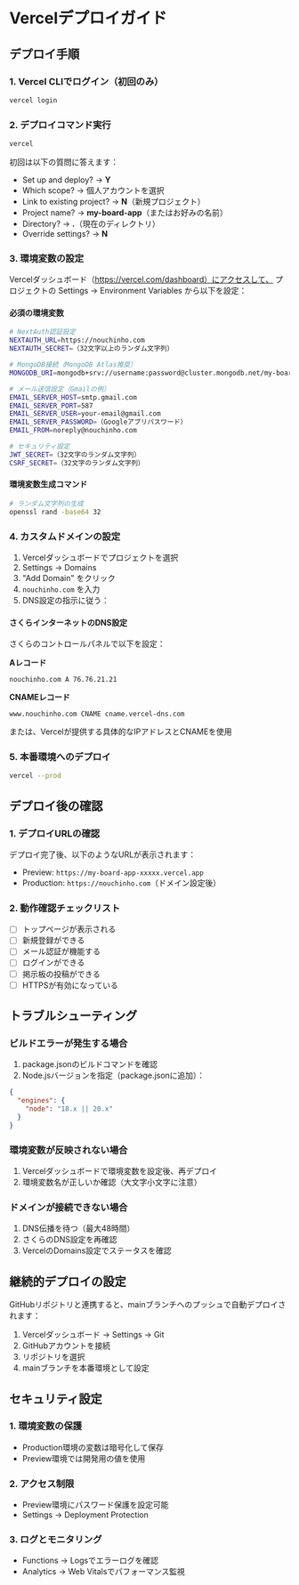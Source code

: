 # Vercelデプロイガイド

## デプロイ手順

### 1. Vercel CLIでログイン（初回のみ）
```bash
vercel login
```

### 2. デプロイコマンド実行
```bash
vercel
```

初回は以下の質問に答えます：
- Set up and deploy? → **Y**
- Which scope? → 個人アカウントを選択
- Link to existing project? → **N**（新規プロジェクト）
- Project name? → **my-board-app**（またはお好みの名前）
- Directory? → **.**（現在のディレクトリ）
- Override settings? → **N**

### 3. 環境変数の設定

Vercelダッシュボード（https://vercel.com/dashboard）にアクセスして、
プロジェクトの Settings → Environment Variables から以下を設定：

#### 必須の環境変数

```bash
# NextAuth認証設定
NEXTAUTH_URL=https://nouchinho.com
NEXTAUTH_SECRET=（32文字以上のランダム文字列）

# MongoDB接続（MongoDB Atlas推奨）
MONGODB_URI=mongodb+srv://username:password@cluster.mongodb.net/my-board-app?retryWrites=true&w=majority

# メール送信設定（Gmailの例）
EMAIL_SERVER_HOST=smtp.gmail.com
EMAIL_SERVER_PORT=587
EMAIL_SERVER_USER=your-email@gmail.com
EMAIL_SERVER_PASSWORD=（Googleアプリパスワード）
EMAIL_FROM=noreply@nouchinho.com

# セキュリティ設定
JWT_SECRET=（32文字のランダム文字列）
CSRF_SECRET=（32文字のランダム文字列）
```

#### 環境変数生成コマンド
```bash
# ランダム文字列の生成
openssl rand -base64 32
```

### 4. カスタムドメインの設定

1. Vercelダッシュボードでプロジェクトを選択
2. Settings → Domains
3. "Add Domain" をクリック
4. `nouchinho.com` を入力
5. DNS設定の指示に従う：

#### さくらインターネットのDNS設定

さくらのコントロールパネルで以下を設定：

**Aレコード**
```
nouchinho.com A 76.76.21.21
```

**CNAMEレコード**
```
www.nouchinho.com CNAME cname.vercel-dns.com
```

または、Vercelが提供する具体的なIPアドレスとCNAMEを使用

### 5. 本番環境へのデプロイ

```bash
vercel --prod
```

## デプロイ後の確認

### 1. デプロイURLの確認
デプロイ完了後、以下のようなURLが表示されます：
- Preview: `https://my-board-app-xxxxx.vercel.app`
- Production: `https://nouchinho.com`（ドメイン設定後）

### 2. 動作確認チェックリスト

- [ ] トップページが表示される
- [ ] 新規登録ができる
- [ ] メール認証が機能する
- [ ] ログインができる
- [ ] 掲示板の投稿ができる
- [ ] HTTPSが有効になっている

## トラブルシューティング

### ビルドエラーが発生する場合

1. package.jsonのビルドコマンドを確認
2. Node.jsバージョンを指定（package.jsonに追加）：
```json
{
  "engines": {
    "node": "18.x || 20.x"
  }
}
```

### 環境変数が反映されない場合

1. Vercelダッシュボードで環境変数を設定後、再デプロイ
2. 環境変数名が正しいか確認（大文字小文字に注意）

### ドメインが接続できない場合

1. DNS伝播を待つ（最大48時間）
2. さくらのDNS設定を再確認
3. VercelのDomains設定でステータスを確認

## 継続的デプロイの設定

GitHubリポジトリと連携すると、mainブランチへのプッシュで自動デプロイされます：

1. Vercelダッシュボード → Settings → Git
2. GitHubアカウントを接続
3. リポジトリを選択
4. mainブランチを本番環境として設定

## セキュリティ設定

### 1. 環境変数の保護
- Production環境の変数は暗号化して保存
- Preview環境では開発用の値を使用

### 2. アクセス制限
- Preview環境にパスワード保護を設定可能
- Settings → Deployment Protection

### 3. ログとモニタリング
- Functions → Logsでエラーログを確認
- Analytics → Web Vitalsでパフォーマンス監視